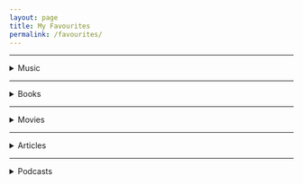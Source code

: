 ```yaml
---
layout: page
title: My Favourites
permalink: /favourites/
---
```




<hr>

<div class="custom-details-card">
    <details>
    <summary> Music</summary>
    <!-- summary begin -->
    <div class="custom-images-style" >
        <div class="custom-overlay-container-blur">
            <a href="https://music.apple.com/us/album/blue-neighbourhood-deluxe/1389111732" ><img src="https://is1-ssl.mzstatic.com/image/thumb/Music124/v4/c5/3f/9d/c53f9d75-5755-77c1-7a1e-06d5da00c999/16UMGIM53730.rgb.jpg/600x600bb.webp" alt="Blue Neighbourhood | Troye Sivan | Pop · 2015"></a>
            <p class="custom-overlay-text">
            <b>Blue Neighbourhood</b>
            <br><br>Troye Sivan<br>
            <i style="font-size:14px;">Pop · 2015</i></p>
        </div>
        <div class="custom-overlay-container-blur">
            <a href="https://music.apple.com/us/album/kamikaze/1434770366" ><img  src="https://is4-ssl.mzstatic.com/image/thumb/Music115/v4/58/f8/88/58f88801-2fc9-4600-a07f-425bb94315c8/00602577046223.rgb.jpg/300x300bb.webp" alt="Kamikaze | Eminem | Hip-Hop/Rap · 2018" ></a>
            <p class="custom-overlay-text">
            <b>Kamikaze</b>
            <br><br>Eminem<br>
            <i style="font-size:14px;">Hip-Hop/Rap · 2018</i></p>
        </div>
        <div class="custom-overlay-container-blur">
            <a href="https://music.apple.com/us/album/i-dont-care/1464549183?i=1464549844" ><img src="https://is1-ssl.mzstatic.com/image/thumb/Music123/v4/ba/e2/2a/bae22a5e-c878-da64-0ecc-4a3584a1a139/190295411411.jpg/300x300bb.webp" alt="No.6 Collaborations Project | Ed Sheeran | Pop · 2019"></a>
            <p class="custom-overlay-text">
            <b>No.6 Collaborations Project</b>
            <br><br>Ed Sheeran<br>
            <i style="font-size:14px;">Pop · 2019</i></p>
        </div>
        <div class="custom-overlay-container-blur">
            <a href="https://music.apple.com/us/album/the-20-20-experience-deluxe-version/1441493446" ><img src="https://is3-ssl.mzstatic.com/image/thumb/Music124/v4/5b/3b/db/5b3bdb72-9ace-82ed-ad25-37a021448ad2/886443854406.jpg/300x300bb.webp" alt="The 20/20 Experience | Justin Timberlake | Pop · 2019"></a>
            <p class="custom-overlay-text">
            <b>The 20/20 Experience</b>
            <br><br>Justin Timberlake<br>
            <i style="font-size:14px;">Pop · 2019</i></p>
        </div>
        <div class="custom-overlay-container-blur">
            <a href="https://music.apple.com/us/album/burden/1548568952" ><img src="https://is2-ssl.mzstatic.com/image/thumb/Music124/v4/06/fa/1b/06fa1b0c-4b34-88ef-f383-b2a330d3f877/194690416361_cover.jpg/300x300bb.webp" alt="BURDEN | BONES | Hip-Hop/Rap · 2021"></a>
            <p class="custom-overlay-text">
            <b>BURDEN</b>
            <br><br>BONES<br>
            <i style="font-size:14px;">Hip-Hop/Rap · 2021</i></p>
        </div>
        <div class="custom-overlay-container-blur">
            <a href="https://music.apple.com/us/album/all-eyez-on-me-remastered/6917199" ><img src="https://is1-ssl.mzstatic.com/image/thumb/Music125/v4/0c/3f/02/0c3f026d-72c8-953b-6f34-9566e45861fa/dj.lbjggise.jpg/600x600bb.webp" alt="All Eyez On Me | 2Pac | Hip-Hop/Rap · 1996"></a>
            <p class="custom-overlay-text">
            <b>All Eyez On Me</b>
            <br><br>2Pac<br>
            <i style="font-size:14px;">Hip-Hop/Rap · 1996</i></p>
        </div>
        <div class="custom-overlay-container-blur">
            <a href="https://music.apple.com/us/album/dopamine/1440848871" ><img src="https://is4-ssl.mzstatic.com/image/thumb/Music125/v4/8b/81/d9/8b81d989-a31d-1ca7-1832-6052646bbfdc/00602547527653.rgb.jpg/600x600bb.webp" alt="Dopamine | BØRNS | Alternative · 2015"></a>
            <p class="custom-overlay-text">
            <b>Dopamine</b>
            <br><br>BØRNS<br>
            <i style="font-size:14px;">Alternative · 2015</i></p>
        </div>
        <div class="custom-overlay-container-blur">
            <a href="https://music.apple.com/us/album/live-at-the-royal-albert-hall-ultra-hd-version/1545140321" ><img src="https://is1-ssl.mzstatic.com/image/thumb/Music114/v4/c2/5b/90/c25b9028-e639-669c-beb1-583b5b960009/886448988694.jpg/300x300bb.webp" alt="Live at the Royal Albert Hall | Bring Me The Horizon | Rock · 2020"></a>
            <p class="custom-overlay-text">
            <b>Live at the Royal Albert Hall </b>
            <br><br>Bring Me The Horizon<br>
            <i style="font-size:14px;">Rock · 2020</i></p>
        </div>
        <div class="custom-overlay-container-blur">
            <a href="https://music.apple.com/us/album/tha-carter-iv-deluxe-edition/1440669184" ><img src="https://is2-ssl.mzstatic.com/image/thumb/Music115/v4/77/79/d9/7779d944-de6f-4dc3-b546-7fb482b1a6cd/11UMGIM26382.rgb.jpg/600x600bb.webp" alt="Tha Carter IV | Lil Wayne | Hip-Hop/Rap · 2020"></a>
            <p class="custom-overlay-text">
            <b>Tha Carter IV</b>
            <br><br>Lil Wayne<br>
            <i style="font-size:14px;"></i>Hip-Hop/Rap · 2020</p>
        </div>
        <div class="custom-overlay-container-blur">
            <a href="https://music.apple.com/us/album/the-infamous/255342338" ><img src="https://is2-ssl.mzstatic.com/image/thumb/Music125/v4/b0/2f/97/b02f976b-be3c-8f63-491e-f6503aacde02/078636648026.jpg/600x600bb.webp" alt="The Infamous | Mobb Deep | Hip-Hop/Rap · 1995"></a>
            <p class="custom-overlay-text">
            <b>The Infamous</b>
            <br><br>Mobb Deep<br>
            <i style="font-size:14px;">Hip-Hop/Rap · 1995</i></p>
        </div>
        <div class="custom-overlay-container-blur">
            <a href="https://music.apple.com/us/album/truth-is-a-beautiful-thing-deluxe/1217577315" ><img src="https://is4-ssl.mzstatic.com/image/thumb/Music122/v4/f2/c0/d1/f2c0d14b-c685-4c0b-233e-c0049e9d6b74/886446431284.jpg/600x600bb.webp" alt="Truth Is a Beautiful Thing | London Grammar | Alternative · 2017"></a>
            <p class="custom-overlay-text">
            <b>Truth Is a Beautiful Thing</b>
            <br><br>London Grammar<br>
            <i style="font-size:14px;">Alternative · 2017</i></p>
        </div>
        <div class="custom-overlay-container-blur">
            <a href="https://music.apple.com/us/album/88glam2-5/1457994472" ><img src="https://is1-ssl.mzstatic.com/image/thumb/Music113/v4/2f/86/9c/2f869c52-c905-a5db-81d1-87dd091c3d15/00602577645457.rgb.jpg/600x600bb.webp" alt="88GLAM2.5 | 88GLAM | Hip-Hop/Rap · 2019"></a>
            <p class="custom-overlay-text">
            <b>88GLAM2.5</b>
            <br><br>88GLAM<br>
            <i style="font-size:14px;">Hip-Hop/Rap · 2019</i></p>
        </div>
        <div class="custom-overlay-container-blur">
            <a href="https://music.apple.com/us/album/beauty-behind-the-madness/1440826239" ><img src="https://is2-ssl.mzstatic.com/image/thumb/Music124/v4/40/cd/1a/40cd1a65-7948-eb96-74c6-1c4b3497456c/15UMGIM36513.rgb.jpg/600x600bb.webp" alt="Beauty Behind the Madness | The Weeknd | R&B/Soul · 2015"></a>
            <p class="custom-overlay-text">
            <b>Beauty Behind the Madness</b>
            <br><br>The Weeknd<br>
            <i style="font-size:14px;">R&B/Soul · 2015</i></p>
        </div>
        <div class="custom-overlay-container-blur">
            <a href="https://music.apple.com/us/album/stop-staring-at-the-shadows/1551171660" ><img src="https://is5-ssl.mzstatic.com/image/thumb/Music115/v4/08/0d/f3/080df3a3-750c-a733-c384-51e5c04e1796/195497822546.jpg/300x300bb-60.jpg" alt="Stop Staring at the Shadows | $uicideboy$ | Hip-Hop/Rap · 2020"></a>
            <p class="custom-overlay-text">
            <b>Stop Staring at the Shadows</b>
            <br><br>$uicideboy$<br>
            <i style="font-size:14px;">Hip-Hop/Rap · 2020</i></p>
        </div>
        <div class="custom-overlay-container-blur">
            <a href="https://music.apple.com/us/album/blurryface/974485462" ><img src="https://is3-ssl.mzstatic.com/image/thumb/Music115/v4/f8/2d/fb/f82dfb61-b107-297a-d395-5511ebdd277c/dj.hrcgnvji.jpg/600x600bb.webp" alt="Blurryface | twenty one pilots | Rock · 2015"></a>
            <p class="custom-overlay-text">
            <b>Blurryface</b>
            <br><br>twenty one pilots<br>
            <i style="font-size:14px;">Rock · 2015</i></p>
        </div>
        <div class="custom-overlay-container-blur">
            <a href="https://music.apple.com/us/album/1000-forms-of-fear-deluxe-version/989874359" ><img src="https://is5-ssl.mzstatic.com/image/thumb/Music115/v4/ea/43/4c/ea434c88-8479-304c-6f89-8cd93a5b9b61/886445231311.jpg/600x600bb.webp" alt="1000 Forms Of Fear | Sia | Pop · 2014"></a>
            <p class="custom-overlay-text">
            <b>1000 Forms Of Fear</b>
            <br><br>Sia<br>
            <i style="font-size:14px;">Pop · 2014</i></p>
        </div>
        <!-- <div class="custom-overlay-container-blur">
            <a href="" ><img src="" alt="||·"></a>
            <p class="custom-overlay-text">
            <b></b>
            <br><br><br>
            <i style="font-size:14px;"></i></p>
        </div> -->
    </div>
    <!-- summary end -->
    </details>
</div>

<hr>

<div class="custom-details-card">
    <details>
    <summary> Books</summary>
    <!-- summary begin -->
    <div class="custom-images-style">
        <div class="custom-overlay-container">
        <a href="https://www.jordanbpeterson.com/beyond-order/" class="no-underline"><img src="https://m.media-amazon.com/images/I/71xLmdLOQ0L.jpg" alt="Beyond Order: 12 More Rules for Life" loading="lazy" width="165" style="height:250px;" ></a>
        </div>
        <div class="custom-overlay-container">
		<a href="https://www.jordanbpeterson.com/12-rules-for-life/" class="no-underline"><img src="https://m.media-amazon.com/images/I/41LtJtWn9OL.jpg" alt="12 Rules for Life: An Antidote to Chaos" loading="lazy" width="165" style="height:250px;" ></a>
		</div>
        <div class="custom-overlay-container">
		<a href="https://www.goodreads.com/series/41526-the-wheel-of-time/" class="no-underline"><img src="https://m.media-amazon.com/images/I/51xSFlj0zKL.jpg" alt="The Wheel of Time Series" loading="lazy" width="165" style="height:250px;" ></a>
		</div>
        <div class="custom-overlay-container">
		<a href="https://www.goodreads.com/book/show/662.Atlas_Shrugged" class="no-underline"><img src="https://images-na.ssl-images-amazon.com/images/I/612URtxh-qL.jpg" alt="Atlas Shrugged" loading="lazy" width="165" style="height:250px;" ></a>
		</div>
        <div class="custom-overlay-container">
		<a href="https://www.ynharari.com/book/sapiens-2/" class="no-underline"><img src="https://images-na.ssl-images-amazon.com/images/I/41+lolL22gL.jpg" alt="Sapiens: A Brief History of Humankind" loading="lazy" width="165" style="height:250px;" ></a>
		</div>
        <div class="custom-overlay-container">
		<a href="https://www.goodreads.com/book/show/12158480-why-nations-fail" class="no-underline"><img src="https://images-na.ssl-images-amazon.com/images/I/A1qhBebbu6L.jpg" alt="Why Nations Fail: The Origins of Power, Prosperity, and Poverty" loading="lazy" width="165" style="height:250px;" ></a>
		</div>
        <div class="custom-overlay-container">
		<a href="https://www.basicbooks.com/titles/thomas-sowell/knowledge-and-decisions/9780465037384/" class="no-underline"><img src="https://www.basicbooks.com/wp-content/uploads/2017/06/9780465037384.jpg?fit=446%2C675" alt="Knowledge And Decisions" loading="lazy" width="165" style="height:250px;" ></a>
		</div>
        <div class="custom-overlay-container">
		<a href="https://www.goodreads.com/book/show/36064445-skin-in-the-game" class="no-underline"><img src="https://images-na.ssl-images-amazon.com/images/I/71dlDoPPyyL.jpg" alt="Skin in the Game: The Hidden Asymmetries in Daily Life" loading="lazy" width="165" style="height:250px;" ></a>
		</div>
        <!-- <div class="custom-overlay-container">
		<a href="" class="no-underline"><img src="" alt="" loading="lazy" width="165" style="height:250px;" ></a>
		</div> -->
    </div>
    <!--  -->
    <!-- summary end -->
    </details>
</div>

<hr>

<div class="custom-details-card">
    <details>
    <summary> Movies</summary>
    <!-- summary begin -->
    <!--  -->
    <!-- summary end -->
    </details>
</div>

<hr>

<div class="custom-details-card">
    <details>
    <summary> Articles</summary>
    <!-- summary begin -->
    <!--  -->
    <!-- summary end -->
    </details>
</div>

<hr>

<div class="custom-details-card">
    <details>
    <summary> Podcasts</summary>
    <!-- summary begin -->
    <!--  -->
    <!-- summary end -->
    </details>
</div>